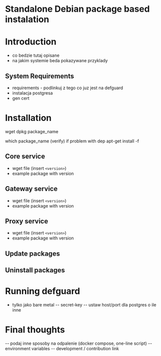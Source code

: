 # Standalone Debian package based instalation

# Introduction

- co bedzie tutaj opisane
- na jakim systemie beda pokazywane przyklady

## System Requirements

- requirements - podlinkuj z tego co juz jest na defguard
- instalacja postgresa
- gen cert

# Installation 
wget
dpkg package_name

which package_name (verify)
if problem with dep apt-get install -f

## Core service

- wget file (insert `<version>`)
- example package with version

## Gateway service

- wget file (insert `<version>`)
- example package with version

## Proxy service

- wget file (insert `<version>`)
- example package with version

## Update packages

## Uninstall packages

# Running defguard

- tylko jako bare metal 
-- secret-key
-- ustaw host/port dla postgres o ile inne

# Final thoughts

-- podaj inne sposoby na odpalenie (docker compose, one-line script)
-- environment variables
-- development / contribution link

